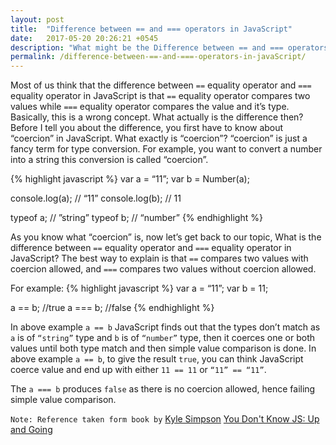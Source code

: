 ```yaml
---
layout: post
title:  "Difference between == and === operators in JavaScript"
date:   2017-05-20 20:26:21 +0545
description: "What might be the Difference between == and === operators in JavaScript. The answer is here."
permalink: /difference-between-==-and-===-operators-in-javaScript/
---
```



Most of us think that the difference between `==` equality operator and `===` equality operator in JavaScript is that `==` equality operator compares two values while `===` equality operator compares the value and it’s type. Basically, this is a wrong concept. What actually is the difference then? Before I tell you about the difference, you first have to know about “coercion” in JavaScript. What exactly is “coercion”? “coercion” is just a fancy term for type conversion. For example, you want to convert a number into a string this conversion is called “coercion”.

{% highlight javascript %}
var a = “11”;
var b = Number(a);

console.log(a); // “11”
console.log(b); // 11

typeof a; // ”string”
typeof b; // “number”
{% endhighlight %}

As you know what “coercion” is, now let’s get back to our topic, What is the difference between `==` equality operator and `===` equality operator in JavaScript? The best way to explain is that `==` compares two values with coercion allowed, and `===` compares two values without coercion allowed.

For example:
{% highlight javascript %}
var a = “11”;
var b = 11;

a == b; //true
a === b; //false
{% endhighlight %}

In above example `a == b` JavaScript finds out that the types don’t match as `a` is of `“string”` type and `b` is of `“number”` type, then it coerces one or both values until both type match and then simple value comparison is done. In above example `a == b`, to give the result `true`, you can think JavaScript coerce value and end up with either `11 == 11` or `“11” == “11”`.

The `a === b` produces `false` as there is no coercion allowed, hence failing simple value comparison.


`Note: Reference taken form book by` [Kyle Simpson](https://www.linkedin.com/in/getify) [You Don't Know JS: Up and Going](https://www.amazon.com/You-Dont-Know-JS-Going/dp/1491924462)